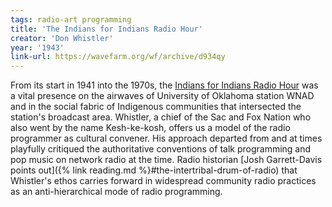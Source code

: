 ```yaml
---
tags: radio-art programming
title: 'The Indians for Indians Radio Hour'
creator: 'Don Whistler'
year: '1943'
link-url: https://wavefarm.org/wf/archive/d934qy
---
```


From its start in 1941 into the 1970s, the [Indians for Indians Radio Hour](https://wavefarm.org/wf/archive/d934qy) was a vital presence on the airwaves of University of Oklahoma station WNAD and in the social fabric of Indigenous communities that intersected the station's broadcast area. Whistler, a chief of the Sac and Fox Nation who also went by the name Kesh-ke-kosh, offers us a model of the radio programmer as cultural convener. His approach departed from and at times playfully critiqued the authoritative conventions of talk programming and pop music on network radio at the time. Radio historian [Josh Garrett-Davis points out]({% link reading.md %}#the-intertribal-drum-of-radio) that Whistler's ethos carries forward in widespread community radio practices as an anti-hierarchical mode of radio programming.
